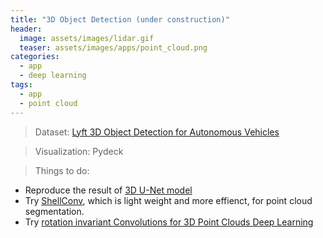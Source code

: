 ```yaml
---
title: "3D Object Detection (under construction)"
header:
  image: assets/images/lidar.gif
  teaser: assets/images/apps/point_cloud.png
categories:
  - app
  - deep learning
tags:
  - app
  - point cloud
---
```


> Dataset: [Lyft 3D Object Detection for Autonomous Vehicles](https://www.kaggle.com/c/3d-object-detection-for-autonomous-vehicles/data)

> Visualization: Pydeck

> Things to do: 

* Reproduce the result of [3D U-Net model](https://www.kaggle.com/phunghieu/getting-started-with-3d-semantic-segmentation)
* Try [ShellConv](https://arxiv.org/pdf/1908.06295.pdf), which is light weight and more effienct, for point cloud segmentation.
* Try [rotation invariant Convolutions for 3D Point Clouds Deep Learning](https://arxiv.org/pdf/1908.06297.pdf)


